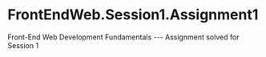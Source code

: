 # FrontEndWeb.Session1.Assignment1
Front-End Web Development Fundamentals --- Assignment solved for Session 1 
